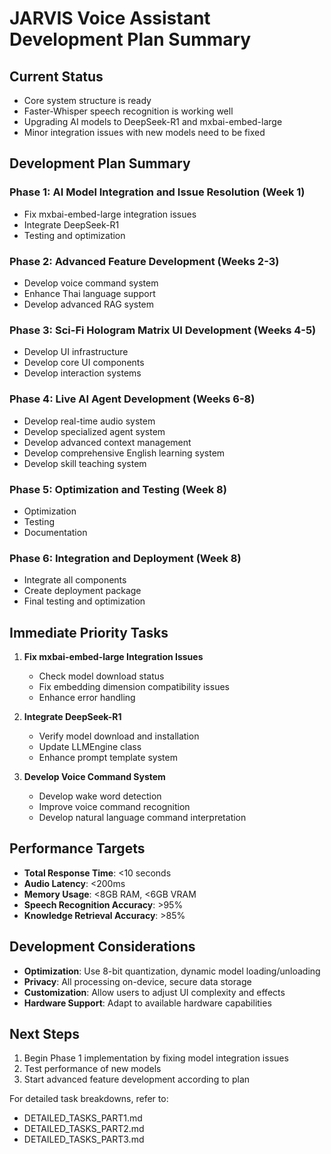 # JARVIS Voice Assistant Development Plan Summary

## Current Status
- Core system structure is ready
- Faster-Whisper speech recognition is working well
- Upgrading AI models to DeepSeek-R1 and mxbai-embed-large
- Minor integration issues with new models need to be fixed

## Development Plan Summary

### Phase 1: AI Model Integration and Issue Resolution (Week 1)
- Fix mxbai-embed-large integration issues
- Integrate DeepSeek-R1
- Testing and optimization

### Phase 2: Advanced Feature Development (Weeks 2-3)
- Develop voice command system
- Enhance Thai language support
- Develop advanced RAG system

### Phase 3: Sci-Fi Hologram Matrix UI Development (Weeks 4-5)
- Develop UI infrastructure
- Develop core UI components
- Develop interaction systems

### Phase 4: Live AI Agent Development (Weeks 6-8)
- Develop real-time audio system
- Develop specialized agent system
- Develop advanced context management
- Develop comprehensive English learning system
- Develop skill teaching system

### Phase 5: Optimization and Testing (Week 8)
- Optimization
- Testing
- Documentation

### Phase 6: Integration and Deployment (Week 8)
- Integrate all components
- Create deployment package
- Final testing and optimization

## Immediate Priority Tasks

1. **Fix mxbai-embed-large Integration Issues**
   - Check model download status
   - Fix embedding dimension compatibility issues
   - Enhance error handling

2. **Integrate DeepSeek-R1**
   - Verify model download and installation
   - Update LLMEngine class
   - Enhance prompt template system

3. **Develop Voice Command System**
   - Develop wake word detection
   - Improve voice command recognition
   - Develop natural language command interpretation

## Performance Targets

- **Total Response Time**: <10 seconds
- **Audio Latency**: <200ms
- **Memory Usage**: <8GB RAM, <6GB VRAM
- **Speech Recognition Accuracy**: >95%
- **Knowledge Retrieval Accuracy**: >85%

## Development Considerations

- **Optimization**: Use 8-bit quantization, dynamic model loading/unloading
- **Privacy**: All processing on-device, secure data storage
- **Customization**: Allow users to adjust UI complexity and effects
- **Hardware Support**: Adapt to available hardware capabilities

## Next Steps

1. Begin Phase 1 implementation by fixing model integration issues
2. Test performance of new models
3. Start advanced feature development according to plan

For detailed task breakdowns, refer to:
- DETAILED_TASKS_PART1.md
- DETAILED_TASKS_PART2.md
- DETAILED_TASKS_PART3.md